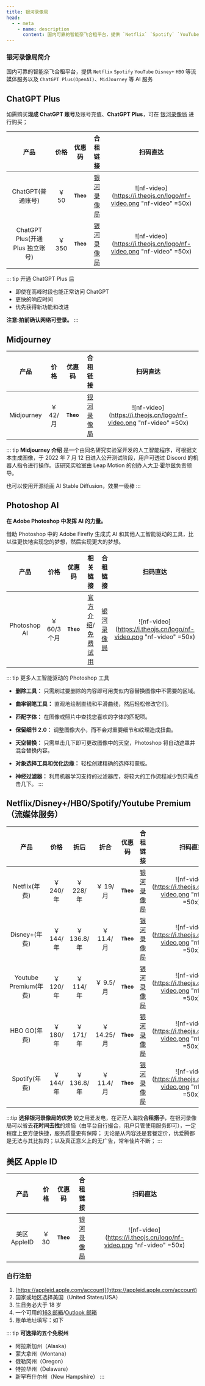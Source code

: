 ```yaml
---
title: 银河录像局
head:
  - - meta
    - name: description
      content: 国内可靠的智能奈飞合租平台，提供 `Netflix` `Spotify` `YouTube` `Disney+` `HBO` 等流媒体服务以及 `ChatGPT Plus(OpenAI)`、`MidJourney` 等 AI 服务
---
```


### 银河录像局简介

国内可靠的智能奈飞合租平台，提供 `Netflix` `Spotify` `YouTube` `Disney+` `HBO` 等流媒体服务以及 `ChatGPT Plus(OpenAI)`、`MidJourney` 等 AI 服务

## ChatGPT Plus

如需购买**现成 ChatGPT 账号**及账号充值、**ChatGPT Plus**，可在 [银河录像局](https://nf.video/kaIuE) 进行购买；

|               产品               |  价格  |   优惠码   |               合租链接               |                              扫码直达                              |
| :------------------------------: | :----: | :--------: | :----------------------------------: | :----------------------------------------------------------------: |
|        ChatGPT(普通账号)         | ￥ 50  | **`Theo`** | [银河录像局](https://nf.video/kaIuE) | ![nf-video](https://i.theojs.cn/logo/nf-video.png "nf-video" =50x) |
| ChatGPT Plus(开通 Plus 独立账号) | ￥ 350 | **`Theo`** | [银河录像局](https://nf.video/kaIuE) | ![nf-video](https://i.theojs.cn/logo/nf-video.png "nf-video" =50x) |

::: tip 开通 ChatGPT Plus 后

- 即使在高峰时段也能正常访问 ChatGPT
- 更快的响应时间
- 优先获得新功能和改进

**注意:拍前确认网络可登录。**
:::

## Midjourney

|    产品    |   价格   |   优惠码   |               合租链接               |                              扫码直达                              |
| :--------: | :------: | :--------: | :----------------------------------: | :----------------------------------------------------------------: |
| Midjourney | ￥ 42/月 | **`Theo`** | [银河录像局](https://nf.video/kaIuE) | ![nf-video](https://i.theojs.cn/logo/nf-video.png "nf-video" =50x) |

::: tip **Midjourney 介绍**
是一个由同名研究实验室开发的人工智能程序，可根据文本生成图像，于 2022 年 7 月 12 日进入公开测试阶段，用户可透过 Discord 的机器人指令进行操作。该研究实验室由 Leap Motion 的创办人大卫·霍尔兹负责领导。

也可以使用开源绘画 AI Stable Diffusion，效果一级棒
:::

## Photoshop AI

**在 Adob​​e Photoshop 中发挥 AI 的力量。**

借助 Photoshop 中的 Adob​​e Firefly 生成式 AI 和其他人工智能驱动的工具，比以往更快地实现您的梦想，然后实现更大的梦想。

|     产品     |     价格     |   优惠码   |                                                                          相关链接                                                                           |               合租链接               |                              扫码直达                              |
| :----------: | :----------: | :--------: | :---------------------------------------------------------------------------------------------------------------------------------------------------------: | :----------------------------------: | :----------------------------------------------------------------: |
| Photoshop AI | ￥ 60/3 个月 | **`Theo`** | [官方介绍](https://www.adobe.com/products/photoshop/ai.html)/[免费试用](https://www.adobe.com/products/photoshop/ai.html#mini-plans-web-cta-photoshop-card) | [银河录像局](https://nf.video/kaIuE) | ![nf-video](https://i.theojs.cn/logo/nf-video.png "nf-video" =50x) |

::: tip 更多人工智能驱动的 Photoshop 工具

- **删除工具：** 只需刷过要删除的内容即可用类似内容替换图像中不需要的区域。
- **曲率钢笔工具：** 直观地绘制直线和平滑曲线，然后轻松修改它们。
- **匹配字体：** 在图像或照片中查找您喜欢的字体的匹配项。

- **保留细节 2.0：** 调整图像大小，而不会对重要细节和纹理造成扭曲。

- **天空替换：** 只需单击几下即可更改图像中的天空，Photoshop 将自动遮罩并混合替换内容。

- **对象选择工具和优化边缘：** 轻松创建精确的选择和蒙版。

- **神经过滤器：** 利用机器学习支持的过滤器库，将较大的工作流程减少到只需点击几下。
  :::

## Netflix/Disney+/HBO/Spotify/Youtube Premium（流媒体服务）

|         产品          |   价格    |    折后     |    折合     |   优惠码   |               合租链接               |                              扫码直达                              |
| :-------------------: | :-------: | :---------: | :---------: | :--------: | :----------------------------------: | :----------------------------------------------------------------: |
|     Netflix(年费)     | ￥ 240/年 |  ￥ 228/年  |  ￥ 19/月   | **`Theo`** | [银河录像局](https://nf.video/kaIuE) | ![nf-video](https://i.theojs.cn/logo/nf-video.png "nf-video" =50x) |
|     Disney+(年费)     | ￥ 144/年 | ￥ 136.8/年 | ￥ 11.4/月  | **`Theo`** | [银河录像局](https://nf.video/kaIuE) | ![nf-video](https://i.theojs.cn/logo/nf-video.png "nf-video" =50x) |
| Youtube Premium(年费) | ￥ 120/年 |  ￥ 114/年  |  ￥ 9.5/月  | **`Theo`** | [银河录像局](https://nf.video/kaIuE) | ![nf-video](https://i.theojs.cn/logo/nf-video.png "nf-video" =50x) |
|     HBO GO(年费)      | ￥ 180/年 |  ￥ 171/年  | ￥ 14.25/月 | **`Theo`** | [银河录像局](https://nf.video/kaIuE) | ![nf-video](https://i.theojs.cn/logo/nf-video.png "nf-video" =50x) |
|     Spotify(年费)     | ￥ 144/年 | ￥ 136.8/年 | ￥ 11.4/月  | **`Theo`** | [银河录像局](https://nf.video/kaIuE) | ![nf-video](https://i.theojs.cn/logo/nf-video.png "nf-video" =50x) |

:::tip **选择银河录像局的优势**
较之用爱发电，在茫茫人海找**合租搭子**，在银河录像局可以省去**花时间去找**的烦恼（由平台自行撮合，用户只管使用服务即可），一定程度上更方便快捷，服务质量更有保障；
无论是从内容还是套餐定价，优爱腾都是无法与其比拟的；以及真正意义上的无广告，常年佳片不断；
:::

## 美区 Apple ID

|     产品     | 价格  |   优惠码   |               合租链接               |                              扫码直达                              |
| :----------: | :---: | :--------: | :----------------------------------: | :----------------------------------------------------------------: |
| 美区 AppleID | ￥ 30 | **`Theo`** | [银河录像局](https://nf.video/kaIuE) | ![nf-video](https://i.theojs.cn/logo/nf-video.png "nf-video" =50x) |

### 自行注册

1. [https://appleid.apple.com/account](https://appleid.apple.com/account)
2. 国家或地区选择美国（United States/USA）
3. 生日务必大于 18 岁
4. 一个可用的[163 邮箱](https://mail.163.com/)/[Outlook 邮箱](https://outlook.live.com/)
5. 账单地址填写：如下

::: tip **可选择的五个免税州**

- 阿拉斯加州（Alaska）
- 蒙大拿州（Montana）
- 俄勒冈州（Oregon）
- 特拉华州（Delaware）
- 新罕布什尔州（New Hampshire）
  :::
